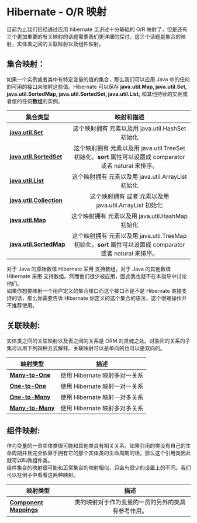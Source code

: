 # Hibernate - O/R 映射 #
目前为止我们已经通过应用 hibernate 见识过十分基础的 O/R 映射了，但是还有三个更加重要的有关映射的话题需要我们更详细的探讨。这三个话题是集合的映射，实体类之间的关联映射以及组件映射。  
## 集合映射： ##
如果一个实例或者类中有特定变量的值的集合，那么我们可以应用 Java 中的任何的可用的接口来映射这些值。Hibernate 可以保存 **java.util.Map, java.util.Set, java.util.SortedMap, java.util.SortedSet, java.util.List,** 和其他持续的实例或者值的任何**数组**的实例。  

| **集合类型**| **映射和描述** |   
|---------|:------------:|  
|[**java.util.Set**](http://www.tutorialspoint.com/hibernate/hibernate_set_mapping.htm "**java.util.Set**")|这个映射拥有 <set> 元素以及用 java.util.HashSet 初始化|  
|[**java.util.SortedSet**](http://www.tutorialspoint.com/hibernate/hibernate_sortedset_mapping.htm "**java.util.SortedSet**")|这个映射拥有 <set> 元素以及用 java.util.TreeSet 初始化。**sort** 属性可以设置成  comparator 或者 natural 来排序。|  
|[**java.util.List**](http://www.tutorialspoint.com/hibernate/hibernate_list_mapping.htm "**java.util.List**")|这个映射拥有 <list> 元素以及用 java.util.ArrayList 初始化|  
|[**java.util.Collection**](http://www.tutorialspoint.com/hibernate/hibernate_bag_mapping.htm "**java.util.Collection**")|这个映射拥有 <bag> 或者 <ibag> 元素以及用 java.util.ArrayList 初始化|  
|[**java.util.Map**](http://www.tutorialspoint.com/hibernate/hibernate_map_mapping.htm "**java.util.Map**")|这个映射拥有 <map> 元素以及用 java.util.HashMap 初始化|  
|[**java.util.SortedMap**](http://www.tutorialspoint.com/hibernate/hibernate_sortedmap_mapping.htm "**java.util.SortedMap**")|这个映射拥有 <map> 元素以及用 java.util.TreeMap 初始化。**sort** 属性可以设置成  comparator 或者 natural 来排序。|  
对于 Java 的原始数值 Hibernate 采用 <primitive-array> 支持数组，对于 Java 的其他数值 Hibernate 采用 <array> 支持数组。然而他们很少被应用，因此我也就不在本指导中讨论他们。  
如果你想要映射一个用户定义的集合接口而这个接口不是不是 Hibernate 直接支持的话，那么你需要告诉  Hibernate 你定义的这个集合的语法，这个很难操作并不推荐使用。  
## 关联映射: ##
实体类之间的关联映射以及表之间的关系是 ORM 的灵魂之处。对象间的关系的子集可以用下列四种方式解释。关联映射可以是单向的也可以是双向的。  

| **映射类型**| **描述** |   
|---------|:------------:|  
|[**Many-to-One**](http://www.tutorialspoint.com/hibernate/hibernate_many_to_one_mapping.htm "**Many-to-One**")|使用 Hibernate 映射多对一关系|  
|[**One-to-One**](http://www.tutorialspoint.com/hibernate/hibernate_one_to_one_mapping.htm "**One-to-One**")|使用 Hibernate 映射一对一关系|  
|[**One-to-Many**](http://www.tutorialspoint.com/hibernate/hibernate_one_to_many_mapping.htm "**One-to-Many**")|使用 Hibernate 映射一对多关系|  
|[**Many-to-Many**](http://www.tutorialspoint.com/hibernate/hibernate_many_to_many_mapping.htm "**Many-to-Many**")|使用 Hibernate 映射多对多关系|  
## 组件映射: ##
作为变量的一员实体类很可能和其他类具有相关关系。如果引用的类没有自己的生命周期并且完全依靠于拥有它的那个实体类的生命周期的话，那么这个引用类因此就可以叫做组件类。  
组件集合的映射很可能和正常集合的映射相似，只会有很少的设置上的不同。我们可以在例子中看看这两种映射。  

| **映射类型**| **描述** |   
|---------|:------------:|  
|[**Component Mappings**](http://www.tutorialspoint.com/hibernate/hibernate_component_mappings.htm "**Component Mappings**")|类的映射对于作为变量的一员的另外的类具有参考作用。| 
